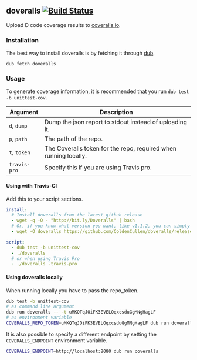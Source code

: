 ## doveralls [![Build Status](https://img.shields.io/travis/ColdenCullen/doveralls.svg?style=flat)](https://travis-ci.org/ColdenCullen/doveralls)

Upload D code coverage results to [coveralls.io](https://coveralls.io/).

### Installation

The best way to install doveralls is by fetching it through [dub](http://code.dlang.org).
```
dub fetch doveralls
```

### Usage

To generate coverage information, it is recommended that you run `dub test -b unittest-cov`.

| Argument     | Description                                                       |
|--------------|-------------------------------------------------------------------|
| `d`, `dump`  | Dump the json report to stdout instead of uploading it.           |
| `p`, `path`  | The path of the repo.                                             |
| `t`, `token` | The Coveralls token for the repo, required when running locally.  |
| `travis-pro` | Specify this if you are using Travis pro.                         |

#### Using with Travis-CI

Add this to your script sections.
```yml
install:
  # Install doveralls from the latest github release
  - wget -q -O - "http://bit.ly/Doveralls" | bash
  # Or, if you know what version you want, like v1.1.2, you can simply use this instead:
  - wget -O doveralls https://github.com/ColdenCullen/doveralls/releases/download/v1.1.2/doveralls_travis

script:
  - dub test -b unittest-cov
  - ./doveralls
  # or when using Travis Pro
  - ./doveralls -travis-pro
```
#### Using doveralls locally

When running locally you have to pass the repo_token.

```sh
dub test -b unittest-cov
# as command line argument
dub run doveralls -- -t uMKQTqJOiFK3EVELOqxcsduGgMNgHagLF
# as environment variable
COVERALLS_REPO_TOKEN=uMKQTqJOiFK3EVELOqxcsduGgMNgHagLF dub run doveralls
```

It is also possible to specify a different endpoint by setting the
`COVERALLS_ENDPOINT` environment variable.

```sh
COVERALLS_ENDPOINT=http://localhost:8080 dub run coveralls
```
